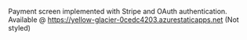 Payment screen implemented with Stripe and OAuth authentication.
Available @ https://yellow-glacier-0cedc4203.azurestaticapps.net (Not styled)

